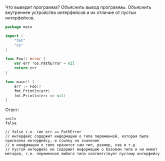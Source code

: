 Что выведет программа? Объяснить вывод программы. Объяснить внутреннее устройство интерфейсов и их отличие от пустых интерфейсов.

```go
package main

import (
	"fmt"
	"os"
)

func Foo() error {
	var err *os.PathError = nil
	return err
}

func main() {
	err := Foo()
	fmt.Println(err)
	fmt.Println(err == nil)
}
```

Ответ:
```
<nil>
false

// false т.к. тип err == PathError
// интерфейс содержит информацию о типе переменной, которая была присвоена интерфейсу, и ссылку на значение
// в инофрмации о типе хранится сам тип, размер, хэш и т.д
// пустой интерфейс не содержит информацию о базовом типе и не имеет методов, т.е. переменная любого типа соответствует пустому интерфейсу

```
